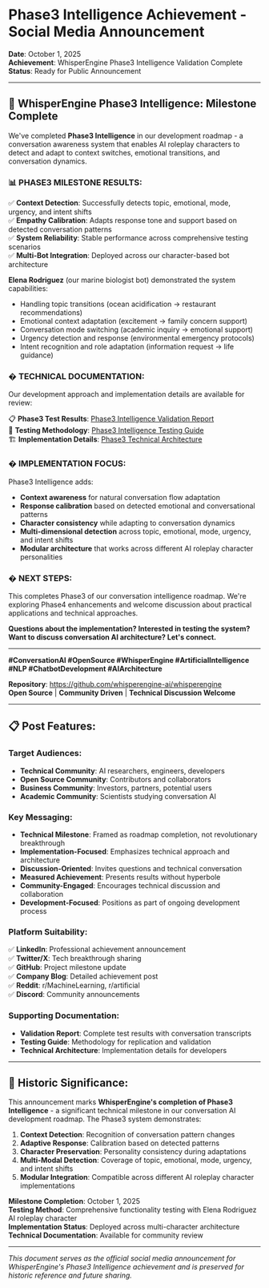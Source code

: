 # Phase3 Intelligence Achievement - Social Media Announcement

**Date**: October 1, 2025  
**Achievement**: WhisperEngine Phase3 Intelligence Validation Complete  
**Status**: Ready for Public Announcement

---

## **🧠 WhisperEngine Phase3 Intelligence: Milestone Complete**

We've completed **Phase3 Intelligence** in our development roadmap - a conversation awareness system that enables AI roleplay characters to detect and adapt to context switches, emotional transitions, and conversation dynamics.

### **📊 PHASE3 MILESTONE RESULTS:**
✅ **Context Detection**: Successfully detects topic, emotional, mode, urgency, and intent shifts  
✅ **Empathy Calibration**: Adapts response tone and support based on detected conversation patterns  
✅ **System Reliability**: Stable performance across comprehensive testing scenarios  
✅ **Multi-Bot Integration**: Deployed across our character-based bot architecture  

**Elena Rodriguez** (our marine biologist bot) demonstrated the system capabilities:
- Handling topic transitions (ocean acidification → restaurant recommendations)
- Emotional context adaptation (excitement → family concern support)
- Conversation mode switching (academic inquiry → emotional support)
- Urgency detection and response (environmental emergency protocols)
- Intent recognition and role adaptation (information request → life guidance)

### **� TECHNICAL DOCUMENTATION:**
Our development approach and implementation details are available for review:

📋 **Phase3 Test Results**: [Phase3 Intelligence Validation Report](docs/reports/PHASE3_INTELLIGENCE_VALIDATION_REPORT_2025-10-01.md)  
🧪 **Testing Methodology**: [Phase3 Intelligence Testing Guide](docs/testing/PHASE3_INTELLIGENCE_TESTING_GUIDE.md)  
🏗️ **Implementation Details**: [Phase3 Technical Architecture](docs/ai-features/PHASE3_INTELLIGENCE_TECHNICAL_ARCHITECTURE.md)

### **� IMPLEMENTATION FOCUS:**
Phase3 Intelligence adds:
- **Context awareness** for natural conversation flow adaptation
- **Response calibration** based on detected emotional and conversational patterns
- **Character consistency** while adapting to conversation dynamics
- **Multi-dimensional detection** across topic, emotional, mode, urgency, and intent shifts
- **Modular architecture** that works across different AI roleplay character personalities

### **� NEXT STEPS:**
This completes Phase3 of our conversation intelligence roadmap. We're exploring Phase4 enhancements and welcome discussion about practical applications and technical approaches.

**Questions about the implementation? Interested in testing the system? Want to discuss conversation AI architecture? Let's connect.**

---

**#ConversationAI #OpenSource #WhisperEngine #ArtificialIntelligence #NLP #ChatbotDevelopment #AIArchitecture**

**Repository**: https://github.com/whisperengine-ai/whisperengine  
**Open Source** | **Community Driven** | **Technical Discussion Welcome**

---

## **📋 Post Features:**

### **Target Audiences:**
- **Technical Community**: AI researchers, engineers, developers
- **Open Source Community**: Contributors and collaborators  
- **Business Community**: Investors, partners, potential users
- **Academic Community**: Scientists studying conversation AI

### **Key Messaging:**
- **Technical Milestone**: Framed as roadmap completion, not revolutionary breakthrough
- **Implementation-Focused**: Emphasizes technical approach and architecture
- **Discussion-Oriented**: Invites questions and technical conversation
- **Measured Achievement**: Presents results without hyperbole
- **Community-Engaged**: Encourages technical discussion and collaboration
- **Development-Focused**: Positions as part of ongoing development process

### **Platform Suitability:**
✅ **LinkedIn**: Professional achievement announcement  
✅ **Twitter/X**: Tech breakthrough sharing  
✅ **GitHub**: Project milestone update  
✅ **Company Blog**: Detailed achievement post  
✅ **Reddit**: r/MachineLearning, r/artificial  
✅ **Discord**: Community announcements  

### **Supporting Documentation:**
- **Validation Report**: Complete test results with conversation transcripts
- **Testing Guide**: Methodology for replication and validation
- **Technical Architecture**: Implementation details for developers

---

## **🎯 Historic Significance:**

This announcement marks **WhisperEngine's completion of Phase3 Intelligence** - a significant technical milestone in our conversation AI development roadmap. The Phase3 system demonstrates:

1. **Context Detection**: Recognition of conversation pattern changes
2. **Adaptive Response**: Calibration based on detected patterns
3. **Character Preservation**: Personality consistency during adaptations
4. **Multi-Modal Detection**: Coverage of topic, emotional, mode, urgency, and intent shifts
5. **Modular Integration**: Compatible across different AI roleplay character implementations

**Milestone Completion**: October 1, 2025  
**Testing Method**: Comprehensive functionality testing with Elena Rodriguez AI roleplay character  
**Implementation Status**: Deployed across multi-character architecture  
**Technical Documentation**: Available for community review

---

*This document serves as the official social media announcement for WhisperEngine's Phase3 Intelligence achievement and is preserved for historic reference and future sharing.*